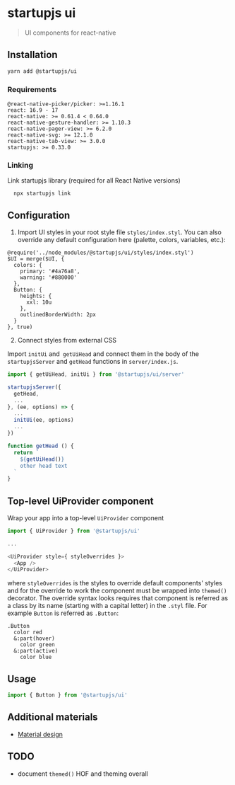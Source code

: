 # startupjs ui
> UI components for react-native

## Installation

```sh
yarn add @startupjs/ui
```

### Requirements

```
@react-native-picker/picker: >=1.16.1
react: 16.9 - 17
react-native: >= 0.61.4 < 0.64.0
react-native-gesture-handler: >= 1.10.3
react-native-pager-view: >= 6.2.0
react-native-svg: >= 12.1.0
react-native-tab-view: >= 3.0.0
startupjs: >= 0.33.0
```

### Linking
Link startupjs library (required for all React Native versions)

```
  npx startupjs link
```

## Configuration
1. Import UI styles in your root style file `styles/index.styl`. You can also override any default configuration here (palette, colors, variables, etc.):
```styl
@require('../node_modules/@startupjs/ui/styles/index.styl')
$UI = merge($UI, {
  colors: {
    primary: '#4a76a8',
    warning: '#880000'
  },
  Button: {
    heights: {
      xxl: 10u
    },
    outlinedBorderWidth: 2px
  }
}, true)
```

2. Connect styles from external CSS

Import `initUi` and` getUiHead` and connect them in the body of the `startupjsServer` and `getHead` functions in `server/index.js`.

```js
import { getUiHead, initUi } from '@startupjs/ui/server'

startupjsServer({
  getHead,
  ...
}, (ee, options) => {
  ...
  initUi(ee, options)
  ...
})

function getHead () {
  return `
    ${getUiHead()}
    other head text
  `
}
```

## Top-level UiProvider component

Wrap your app into a top-level `UiProvider` component

```js
import { UiProvider } from '@startupjs/ui'

...

<UiProvider style={ styleOverrides }>
  <App />
</UiProvider>
```

where `styleOverrides` is the styles to override default components' styles and for the override to work the component must be wrapped into `themed()` decorator. The override syntax looks requires that component is referred as a class by its name (starting with a capital letter) in the `.styl` file. For example `Button` is referred as `.Button`:

```styl
.Button
  color red
  &:part(hover)
    color green
  &:part(active)
    color blue
```

## Usage
```js
import { Button } from '@startupjs/ui'
```

## Additional materials
- [Material design](https://material.io/design/)

## TODO

- document `themed()` HOF and theming overall
